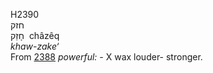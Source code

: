 <body>
  <p>H2390<br>  חזק  <br> חָזֵק  ‎  châzêq  <br><i>khaw-zake‘ </i><br>From <a href="h2388.htm">2388</a>  <i>powerful: - </i> X wax louder- stronger.<br></p>
 </body>